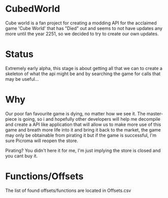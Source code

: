 # CubedWorld
Cube world is a fan project for creating a modding API for the acclaimed game 'Cube World' that has "Died" out and seems to not have updates any more until the year 2251, so we decided to try to create our own updates.

Status
======
Extremely early alpha, this stage is about getting all that we can to create a skeleton of what the api might be and by searching the game for calls that may be useful...

Why
======
Our poor fan favourite game is dying, no matter how we see it. The master-piece is going, so i and hopefully other developers will help me decompile and create a API like application that will allow us to make more use of this game and breath more life into it and bring it back to the market, the game may only be obtainable from pirating it but if the game is successful, I'm sure Picroma will reopen the store.

Pirating?
You didn't here it for me, I'm just implying the store is closed and you cant buy it.

Functions/Offsets
======
The list of found offsets/functions are located in Offsets.csv